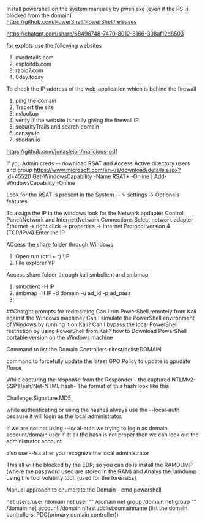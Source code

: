 
Install powershell on the system manually by pwsh.exe (even if the PS is blocked from the domain)
https://github.com/PowerShell/PowerShell/releases

https://chatgpt.com/share/68496748-7470-8012-8166-308af12d8503


for explots use the following websites 
1. cvedetails.com 
2. exploitdb.com 
3. rapid7.com 
4. 0day.today 

To check the IP address of the web-application which is behind the firewall 
1. ping the domain 
2. Tracert the site
3. nslookup 
4. verify if the website is really giving the firewall IP 
5. securityTrails and search domain 
6. censys.io 
7. shodan.io


https://github.com/jonaslejon/malicious-pdf

If you Admin creds -- download RSAT and Access Active directory users and group 
https://www.microsoft.com/en-us/download/details.aspx?id=45520
Get-WindowsCapability -Name RSAT* -Online | Add-WindowsCapability -Online 

Look for the RSAT is present in the System -- > settings -> Optionals features 

To assign the IP in the windows look for the Network apdapter 
Control Panel\Network and Internet\Network Connections 
Select network adapter Ethernet -> right click -> properties -> Internet Protocol version 4 (TCP/IPv4) 
Enter the IP 

ACcess the share folder through Windows 
1. Open run (ctrl + r) \\IP
2. File explorer \\IP


Access share folder through kali 
smbclient and smbmap 
1. smbclient -H IP
2. smbmap -H IP -d domain -u ad_id -p ad_pass
3. 




##Chatgpt prompts for redteaming 
Can I run PowerShell remotely from Kali against the Windows machine?
Can I simulate the PowerShell environment of Windows by running it on Kali?
Can I bypass the local PowerShell restriction by using PowerShell from Kali?
how to Download PowerShell portable version on the Windows machine


Command to list the Domain Controllers 
nltest/dclist:DOMAIN


command to forcefully update the latest GPO Policy to update is 
gpudate /force 

While capturing the response from the Responder - 
the captured NTLMv2-SSP Hash/Net-NTML hash- 
The format of this hash look like this 

Challenge.Signature.MD5 

while authenticating or using the hashes always use the --local-auth because it will  login as the local administrator. 

If we are not not using --local-auth we trying to login as domain account/domain user if at all the hash is not proper then we can lock out the administrator account 

also use --lsa after you recognize the local administrator  


This all will be blocked by the EDR; so you can do is install the RAMDUMP (where the password used are stored in the RAM) and Analys the ramdump using the tool volatility tool. (used for the forensics)  

Manual approach to enumerate the Domain - cmd,powershell 

net users/user  /domain 
net user "" /domain 
net group /domain 
net group "" /domain 
net account /domain 
nltest /dclist:domainname (list the domain controllers: PDC(primary domain controller))

